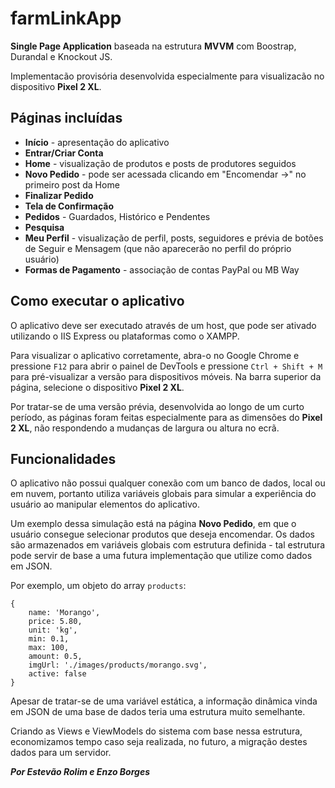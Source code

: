 # farmLinkApp
**Single Page Application** baseada na estrutura **MVVM** com Boostrap, Durandal e Knockout JS.

Implementacão provisória desenvolvida especialmente para visualizacão no dispositivo **Pixel 2 XL**.

## Páginas incluídas
- **Início** - apresentação do aplicativo
- **Entrar/Criar Conta**
- **Home** - visualização de produtos e posts de produtores seguidos
- **Novo Pedido** - pode ser acessada clicando em "Encomendar →" no primeiro post da Home
- **Finalizar Pedido** 
- **Tela de Confirmação**
- **Pedidos** - Guardados, Histórico e Pendentes
- **Pesquisa**
- **Meu Perfil** - visualização de perfil, posts, seguidores e prévia de botões de Seguir e Mensagem (que não aparecerão no perfil do próprio usuário)
- **Formas de Pagamento** - associação de contas PayPal ou MB Way

## Como executar o aplicativo
O aplicativo deve ser executado através de um host, que pode ser ativado utilizando o IIS Express ou plataformas como o XAMPP.

Para visualizar o aplicativo corretamente, abra-o no Google Chrome e pressione ``F12`` para abrir o painel de DevTools e pressione ``Ctrl + Shift + M`` para pré-visualizar a versão para dispositivos móveis. Na barra superior da página, selecione o dispositivo **Pixel 2 XL**.

Por tratar-se de uma versão prévia, desenvolvida ao longo de um curto período, as páginas foram feitas especialmente para as dimensões do **Pixel 2 XL**, não respondendo a mudanças de largura ou altura no ecrã.  

## Funcionalidades
O aplicativo não possui qualquer conexão com um banco de dados, local ou em nuvem, portanto utiliza variáveis globais para simular a experiência do usuário ao manipular elementos do aplicativo.

Um exemplo dessa simulação está na página **Novo Pedido**, em que o usuário consegue selecionar produtos que deseja encomendar. Os dados são armazenados em variáveis globais com estrutura definida - tal estrutura pode servir de base a uma futura implementação que utilize como dados em JSON.

Por exemplo, um objeto do array ``products``:
```
{
    name: 'Morango',
    price: 5.80,
    unit: 'kg',
    min: 0.1,
    max: 100,
    amount: 0.5,
    imgUrl: './images/products/morango.svg',
    active: false
}
```
Apesar de tratar-se de uma variável estática, a informação dinâmica vinda em JSON de uma base de dados teria uma estrutura muito semelhante. 

Criando as Views e ViewModels do sistema com base nessa estrutura, economizamos tempo caso seja realizada, no futuro, a migração destes dados para um servidor.

***Por Estevão Rolim e Enzo Borges***